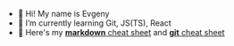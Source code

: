 - 👋 Hi! My name is Evgeny
- 🌱 I’m currently learning Git, JS(TS), React  
- :scroll: Here's my <a href="https://github.com/elmiven/md-chsh" target="_blank">**markdown** cheat sheet</a> and <a target="_blank"  href="https://github.com/elmiven/git-chsh" target="_blank">**git** cheat sheet</a>
